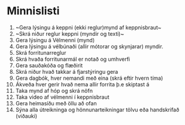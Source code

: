 # Minnislisti
1. ~Gera lýsingu á keppni (ekki reglur)mynd af keppnisbraut~
2. ~Skrá niður reglur keppni (myndir og texti)~
3. Gera lýsingu á Vélmenni (mynd)
4. Gera lýsingu á vélbúnaði (allir mótorar og skynjarar) myndir.
5. Skrá forritunarreglur
6. Skrá hvaða forritunarmál er notað og umhverfi
7. Gera sauðakóða og flæðirit
8. Skrá niður hvað takkar á fjarstýringu gera
9. Gera dagbók, hver nemandi með eina (skrá eftir hvern tíma)
10. Ákveða hver gerir hvað nema allir forrita þ.e skiptast á
11. Taka mynd af hóp og skrá nöfn
12. Taka video af vélmenni í keppnisbraut
13. Gera heimasíðu með öllu að ofan
14. Sýna alla útreikninga og hönnunarteikningar tölvu eða handskrifað (viðauki)
